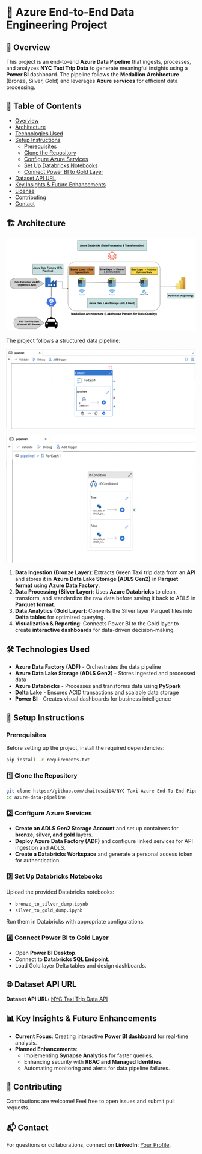# 🚀 Azure End-to-End Data Engineering Project

## 📌 Overview
This project is an end-to-end **Azure Data Pipeline** that ingests, processes, and analyzes **NYC Taxi Trip Data** to generate meaningful insights using a **Power BI** dashboard. The pipeline follows the **Medallion Architecture** (Bronze, Silver, Gold) and leverages **Azure services** for efficient data processing.

## 📖 Table of Contents
- [Overview](#-overview)
- [Architecture](#-architecture)
- [Technologies Used](#-technologies-used)
- [Setup Instructions](#-setup-instructions)
  - [Prerequisites](#prerequisites)
  - [Clone the Repository](#1%EF%B8%8F⃣-clone-the-repository)
  - [Configure Azure Services](#2%EF%B8%8F⃣-configure-azure-services)
  - [Set Up Databricks Notebooks](#3%EF%B8%8F⃣-set-up-databricks-notebooks)
  - [Connect Power BI to Gold Layer](#4%EF%B8%8F⃣-connect-power-bi-to-gold-layer)
- [Dataset API URL](#-dataset-api-url)
- [Key Insights & Future Enhancements](#-key-insights--future-enhancements)
- [License](#-license)
- [Contributing](#-contributing)
- [Contact](#-contact)

## 🏗️ Architecture

![Architecture Diagram](assets/architecture.png)

The project follows a structured data pipeline:

![ADF Pipeline](assets/adf-1.png)

![ADF Pipeline](assets/adf-2.png)

1. **Data Ingestion (Bronze Layer)**: Extracts Green Taxi trip data from an **API** and stores it in **Azure Data Lake Storage (ADLS Gen2)** in **Parquet format** using **Azure Data Factory**.
2. **Data Processing (Silver Layer)**: Uses **Azure Databricks** to clean, transform, and standardize the raw data before saving it back to ADLS in **Parquet format**.
3. **Data Analytics (Gold Layer)**: Converts the Silver layer Parquet files into **Delta tables** for optimized querying.
4. **Visualization & Reporting**: Connects Power BI to the Gold layer to create **interactive dashboards** for data-driven decision-making.

## 🛠️ Technologies Used
- **Azure Data Factory (ADF)** - Orchestrates the data pipeline
- **Azure Data Lake Storage (ADLS Gen2)** - Stores ingested and processed data
- **Azure Databricks** - Processes and transforms data using **PySpark**
- **Delta Lake** - Ensures ACID transactions and scalable data storage
- **Power BI** - Creates visual dashboards for business intelligence

## 🔧 Setup Instructions

### Prerequisites
Before setting up the project, install the required dependencies:
```bash
pip install -r requirements.txt
```

### **1️⃣ Clone the Repository**
```bash
git clone https://github.com/chaitusai14/NYC-Taxi-Azure-End-To-End-Pipeline.git
cd azure-data-pipeline
```

### **2️⃣ Configure Azure Services**
- **Create an ADLS Gen2 Storage Account** and set up containers for **bronze, silver, and gold** layers.
- **Deploy Azure Data Factory (ADF)** and configure linked services for API ingestion and ADLS.
- **Create a Databricks Workspace** and generate a personal access token for authentication.

### **3️⃣ Set Up Databricks Notebooks**
Upload the provided Databricks notebooks:
- `bronze_to_silver_dump.ipynb`
- `silver_to_gold_dump.ipynb`

Run them in Databricks with appropriate configurations.

### **4️⃣ Connect Power BI to Gold Layer**
- Open **Power BI Desktop**.
- Connect to **Databricks SQL Endpoint**.
- Load Gold layer Delta tables and design dashboards.

## 🌐 Dataset API URL
**Dataset API URL:** [NYC Taxi Trip Data API](https://www.nyc.gov/site/tlc/about/tlc-trip-record-data.page)

## 📊 Key Insights & Future Enhancements
- **Current Focus**: Creating interactive **Power BI dashboard** for real-time analysis.
- **Planned Enhancements**:
  - Implementing **Synapse Analytics** for faster queries.
  - Enhancing security with **RBAC and Managed Identities**.
  - Automating monitoring and alerts for data pipeline failures.

## 🤝 Contributing
Contributions are welcome! Feel free to open issues and submit pull requests.

## 📬 Contact
For questions or collaborations, connect on **LinkedIn**: [Your Profile](https://www.linkedin.com/in/chaitusai14031998).
